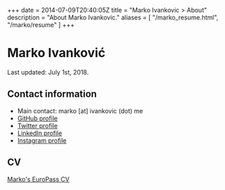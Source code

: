 +++
date = 2014-07-09T20:40:05Z
title = "Marko Ivankovic > About"
description = "About Marko Ivankovic."
aliases = [
  "/marko_resume.html",
  "/marko/resume"
]
+++
<div itemscope itemtype="http://schema.org/Person">
  <h1>
    <span itemprop="name">Marko Ivanković</span>
  </h1>
<p>Last updated: July 1st, 2018.</p>

<h2>Contact information</h2>
<ul>
  <li>Main contact: <span class="email" itemprop="email">marko [at] ivankovic (dot) me</span></li>
  <li><a href="https://github.com/ivankovic">GitHub profile</a></li>
  <li><a href="https://twitter.com/ivankovicme">Twitter profile</a></li>
  <li><a href="https://www.linkedin.com/in/ivankovicmarko">LinkedIn profile</a></li>
  <li><a href="https://www.instagram.com/engineerwithcookinggear/?hl=en">Instagram profile</a></li>
</ul>

<h2>CV</h2>
<p><a href="/doc/Marko-CV.pdf">Marko's EuroPass CV</a></p>

